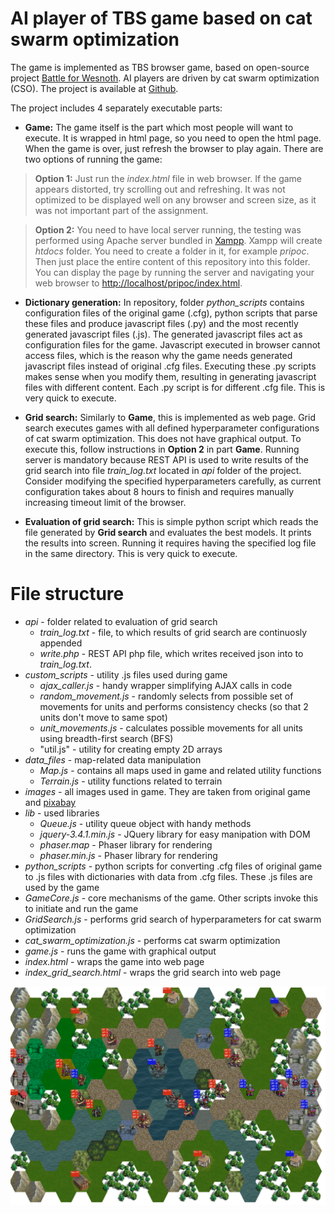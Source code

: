 # AI player of TBS game based on cat swarm optimization

The game is implemented as TBS browser game, based on open-source project [Battle for Wesnoth](https://www.wesnoth.org/). AI players are driven by cat swarm optimization (CSO). The project is available at [Github](https://github.com/Neltharion59/PRIPROC_CSO_WESNOTH).

The project includes 4 separately executable parts:

- **Game:** The game itself is the part which most people will want to execute. It is wrapped in html page, so you need to open the html page. When the game is over, just refresh the browser to play again. There are two options of running the game:
>**Option 1:** Just run the *index.html* file in web browser. If the game appears distorted, try scrolling out and refreshing. It was not optimized to be displayed well on any browser and screen size, as it was not important part of the assignment.

>**Option 2:** You need to have local server running, the testing was performed using Apache server bundled in [Xampp](https://www.apachefriends.org/index.html). Xampp will create *htdocs* folder. You need to create a folder in it, for example *pripoc*. Then just place the entire content of this repository into this folder. You can display the page by running the server and navigating your web browser to [http://localhost/pripoc/index.html](http://localhost/pripoc/index.html).

- **Dictionary generation:** In repository, folder *python_scripts* contains configuration files of the original game (.cfg), python scripts that parse these files and produce javascript files (.py) and the most recently generated javascript files (.js). The generated javascript files act as configuration files for the game. Javascript executed in browser cannot access files, which is the reason why the game needs generated javascript files instead of original .cfg files. Executing these .py scripts makes sense when you modify them, resulting in generating javascript files with different content. Each .py script is for different .cfg file. This is very quick to execute.

- **Grid search:**  Similarly to **Game**, this is implemented as web page. Grid search executes games with all defined hyperparameter configurations of cat swarm optimization. This does not have graphical output. To execute this, follow instructions in **Option 2** in part **Game**. Running server is mandatory because REST API is used to write results of the grid search into file *train_log.txt* located in *api* folder of the project. Consider modifying the specified hyperparameters carefully, as current configuration takes about 8 hours to finish and requires manually increasing timeout limit of the browser.

- **Evaluation of grid search:** This is simple python script which reads the file generated by **Grid search** and evaluates the best models. It prints the results into screen. Running it requires having the specified log file in the same directory. This is very quick to execute.

# File structure
- *api* - folder related to evaluation of grid search
  - *train_log.txt* - file, to which results of grid search are continuosly appended
  - *write.php* - REST API php file, which writes received json into to *train_log.txt*.
 - *custom_scripts* - utility .js files used during game
   - *ajax_caller.js* - handy wrapper simplifying AJAX calls in code
   - *random_movement.js* - randomly selects from possible set of movements for units and performs consistency checks (so that 2 units don't move to same spot)
   - *unit_movements.js*  - calculates possible movements for all units using breadth-first search (BFS)
   - "util.js" - utility for creating empty 2D arrays
 - *data_files* - map-related data manipulation
   - *Map.js* - contains all maps used in game and related utility functions
   - *Terrain.js* - utility functions related to terrain
- *images* - all images used in game. They are taken from original game and [pixabay](https://pixabay.com/sk/)
- *lib* - used libraries
   - *Queue.js* - utility queue object with handy methods
   - *jquery-3.4.1.min.js* - JQuery library for easy manipation with DOM
   - *phaser.map* - Phaser library for rendering
   - *phaser.min.js* - Phaser library for rendering
- *python_scripts* - python scripts for converting .cfg files of original game to .js files with dictionaries with data from .cfg files. These .js files are used by the game
- *GameCore.js* - core mechanisms of the game. Other scripts invoke this to initiate and run the game
- *GridSearch.js* - performs grid search of hyperparameters for cat swarm optimization
- *cat_swarm_optimization.js* - performs cat swarm optimization
- *game.js* - runs the game with graphical output
- *index.html* - wraps the game into web page
- *index_grid_search.html* - wraps the grid search into web page


![GitHub Logo](Wesnoth_screen.png)